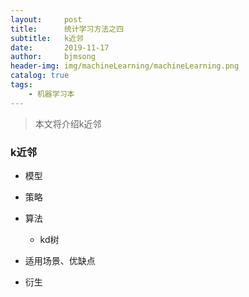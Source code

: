 ```yaml
---
layout:     post
title:      统计学习方法之四
subtitle:   k近邻
date:       2019-11-17
author:     bjmsong
header-img: img/machineLearning/machineLearning.png
catalog: true
tags:
    - 机器学习本
---
```

>本文将介绍k近邻



### k近邻

- 模型

- 策略

- 算法

  - kd树


- 适用场景、优缺点

- 衍生

  

